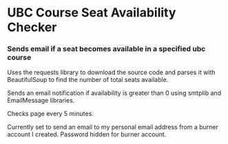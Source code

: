 # UBC Course Seat Availability Checker

### Sends email if a seat becomes available in a specified ubc course

Uses the requests library to download the source code and parses it with BeautifulSoup
to find the number of total seats available.

Sends an email notification if availability is greater than 0 using smtplib and EmailMessage 
libraries.

Checks page every 5 minutes.

Currently set to send an email to my personal email address from a burner account I created. Password hidden for burner account.
